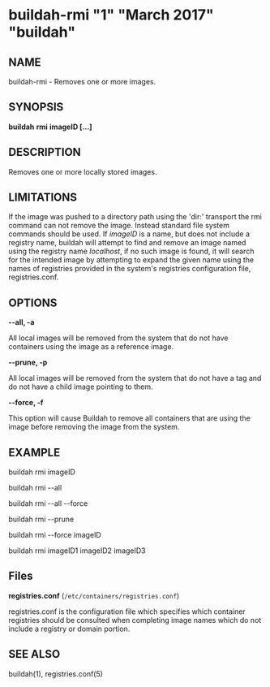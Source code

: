 # buildah-rmi "1" "March 2017" "buildah"

## NAME
buildah\-rmi - Removes one or more images.

## SYNOPSIS
**buildah** **rmi** **imageID [...]**

## DESCRIPTION
Removes one or more locally stored images.

## LIMITATIONS
If the image was pushed to a directory path using the 'dir:' transport
the rmi command can not remove the image.  Instead standard file system
commands should be used.
If _imageID_ is a name, but does not include a registry name, buildah will attempt to find and remove an image named using the registry name *localhost*, if no such image is found, it will search for the intended image by attempting to expand the given name using the names of registries provided in the system's registries configuration file, registries.conf.

## OPTIONS

**--all, -a**

All local images will be removed from the system that do not have containers using the image as a reference image.

**--prune, -p**

All local images will be removed from the system that do not have a tag and do not have a child image pointing to them.

**--force, -f**

This option will cause Buildah to remove all containers that are using the image before removing the image from the system.

## EXAMPLE

buildah rmi imageID

buildah rmi --all

buildah rmi --all --force

buildah rmi --prune

buildah rmi --force imageID

buildah rmi imageID1 imageID2 imageID3

## Files

**registries.conf** (`/etc/containers/registries.conf`)

registries.conf is the configuration file which specifies which container registries should be consulted when completing image names which do not include a registry or domain portion.

## SEE ALSO
buildah(1), registries.conf(5)
